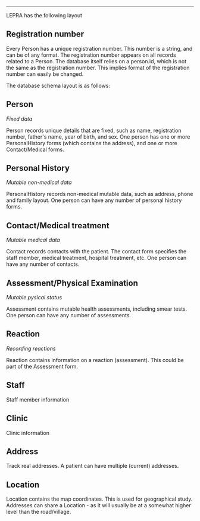----

LEPRA has the following layout

## Registration number

Every Person has a unique registration number. This number is a
string, and can be of any format. The registration number appears on
all records related to a Person. The database itself relies on a
person.id, which is not the same as the registration number. This
implies format of the registration number can easily be changed.

The database schema layout is as follows:

## Person 

<i>Fixed data</i>

Person records unique details that are fixed, such as name,
registration number, father's name, year of birth, and sex. One person has one or
more PersonalHistory forms (which contains the address), and one or
more Contact/Medical forms.

<!-- ' -->

## Personal History

<i>Mutable non-medical data</i>

PersonalHistory records non-medical mutable data, such as
address, phone and family layout. One person can have any number of
personal history forms.

## Contact/Medical treatment

<i>Mutable medical data</i>

Contact records contacts with the patient. The contact form specifies
the staff member, medical treatment, hospital treatment, etc.  One
person can have any number of contacts. 

## Assessment/Physical Examination

<i>Mutable pysical status</i>

Assessment contains mutable health assessments, including smear tests.
One person can have any number of assessments.

## Reaction

<i>Recording reactions</i>

Reaction contains information on a reaction (assessment). This could
be part of the Assessment form.

## Staff 

Staff member information

## Clinic

Clinic information

## Address

Track real addresses. A patient can have multiple (current) addresses.

## Location

Location contains the map coordinates. This is used for geographical
study. Addresses can share a Location - as it will usually be at a
somewhat higher level than the road/village.

